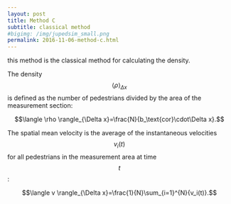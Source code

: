 ```yaml
---
layout: post
title: Method C
subtitle: classical method
#bigimg: /img/jupedsim_small.png
permalink: 2016-11-06-method-c.html
---
```



this method is the classical method for calculating the density. 

The density  $$\langle \rho \rangle_{\Delta x}$$ is defined as the number of
pedestrians divided by the area of the measurement section:

$$\langle \rho \rangle_{\Delta x}=\frac{N}{b_\text{cor}\cdot\Delta x}.$$

The spatial mean velocity is the average of the instantaneous
velocities  $$v_i(t)$$ for all pedestrians in the measurement area at
time  $$t$$:

$$\langle v \rangle_{\Delta x}=\frac{1}{N}\sum_{i=1}^{N}{v_i(t)}.$$
